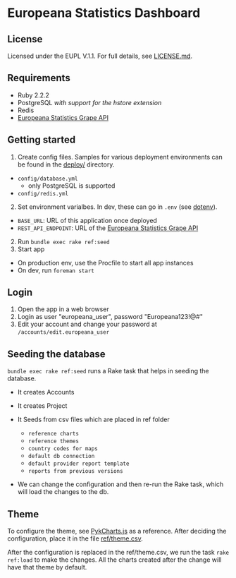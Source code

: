 
# Europeana Statistics Dashboard

## License

Licensed under the EUPL V.1.1. For full details, see [LICENSE.md](LICENSE.md).


## Requirements

* Ruby 2.2.2
* PostgreSQL *with support for the hstore extension*
* Redis
* [Europeana Statistics Grape API][1]

## Getting started

1. Create config files. Samples for various deployment environments can be
  found in the [deploy/](deploy/) directory.
  * `config/database.yml`
    * only PostgreSQL is supported
  * `config/redis.yml`
2. Set environment varialbes. In dev, these can go in `.env` (see [dotenv][2]).
  * `BASE_URL`: URL of this application once deployed
  * `REST_API_ENDPOINT`: URL of the [Europeana Statistics Grape API][1]
2. Run `bundle exec rake ref:seed`
3. Start app
  * On production env, use the Procfile to start all app instances
  * On dev, run `foreman start`

## Login

1. Open the app in a web browser
2. Login as user "europeana_user", password "Europeana123!@#"
3. Edit your account and change your password at `/accounts/edit.europeana_user`

## Seeding the database

`bundle exec rake ref:seed` runs a Rake task that helps in seeding the database.

* It creates Accounts
* It creates Project
* It Seeds from csv files which are placed in ref folder
    * `reference charts`
    * `reference themes`
    * `country codes for maps`
    * `default db connection`
    * `default provider report template`
    * `reports from previous versions`

* We can change the configuration and then re-run the Rake task, which will
load the changes to the db.

## Theme

To configure the theme, see [PykCharts.js][3] as a reference. After deciding the
configuration, place it in the file [ref/theme.csv](ref/theme.csv).

After the configuration is replaced in the ref/theme.csv, we run the task `rake ref:load` to make the changes. All the charts created after the change will have that theme by default.

[1]: https://github.com/europeana/europeana-statistics-grape
[2]: https://github.com/bkeepers/dotenv
[3]: http://pykcharts.com/tour/pie 


